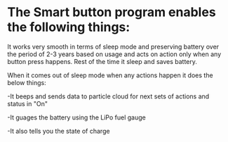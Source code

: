 # The Smart button program enables the following things:

It works very smooth in terms of sleep mode and preserving battery over the period of 2-3 years based on usage and acts on action only when any button press happens.
Rest of the time it sleep and saves battery. 

When it comes out of sleep mode when any actions happen it does the below things:

-It beeps and sends data to particle cloud for next sets of actions and status in "On"

-It guages the battery using the LiPo fuel gauge

-It also tells you the state of charge
